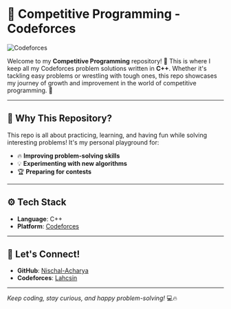# 🎯 Competitive Programming - Codeforces

![Codeforces](https://sta.codeforces.com/s/29621/images/codeforces-logo-with-telegram.png)

Welcome to my **Competitive Programming** repository! 🌟 This is where I keep all my Codeforces problem solutions written in **C++**. Whether it's tackling easy problems or wrestling with tough ones, this repo showcases my journey of growth and improvement in the world of competitive programming. 🚀

---

## 🎨 Why This Repository?
This repo is all about practicing, learning, and having fun while solving interesting problems! It's my personal playground for:
- 🔥 **Improving problem-solving skills**
- 💡 **Experimenting with new algorithms**
- 🏆 **Preparing for contests**

---

## ⚙️ Tech Stack
- **Language**: C++ 
- **Platform**: [Codeforces](https://codeforces.com/)

---

## 🌟 Let's Connect!
- **GitHub**: [Nischal-Acharya](https://github.com/Nischal-Acharya)
- **Codeforces**: [Lahcsin](https://codeforces.com/profile/Lahcsin)

---

_Keep coding, stay curious, and happy problem-solving!_ 💻🔥
